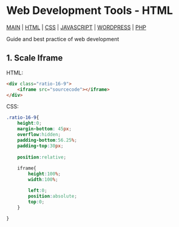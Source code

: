 # Web Development Tools - HTML

[MAIN](https://github.com/marcumali/wiki) | [HTML](https://github.com/marcumali/wiki-html) | [CSS](http://www.google.com/) | [JAVASCRIPT](http://www.google.com/) | [WORDPRESS](http://www.google.com/) | [PHP](http://www.google.com/)

Guide and best practice of web development

## 1. Scale Iframe
HTML:
```html
<div class="ratio-16-9">
	<iframe src="sourcecode"></iframe>
</div>
```

CSS:
```css
.ratio-16-9{
	height:0;
	margin-bottom: 45px;
	overflow:hidden;
	padding-bottom:56.25%;
	padding-top:30px;
  
	position:relative;
  
	iframe{
		height:100%;
		width:100%;

		left:0;
		position:absolute;
		top:0;
	}
  
}
```

